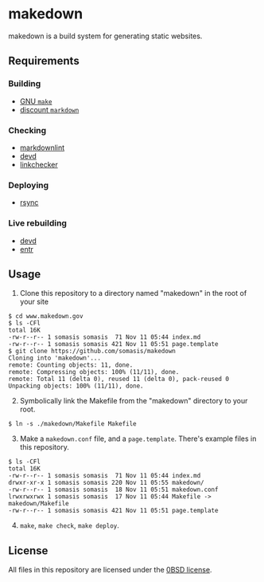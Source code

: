 # makedown

makedown is a build system for generating static websites.

## Requirements

### Building

- [GNU `make`](https://www.gnu.org/software/make/)
- [discount `markdown`](http://www.pell.portland.or.us/~orc/Code/discount/)

### Checking

- [markdownlint](https://github.com/markdownlint/markdownlint)
- [devd](https://github.com/cortesi/devd)
- [linkchecker](https://wummel.github.io/linkchecker)

### Deploying

- [rsync](https://rsync.samba.org/)

### Live rebuilding

- [devd](https://github.com/cortesi/devd)
- [entr](http://entrproject.org/)

## Usage

1. Clone this repository to a directory named "makedown" in the root of your site

```text
$ cd www.makedown.gov
$ ls -CFl
total 16K
-rw-r--r-- 1 somasis somasis  71 Nov 11 05:44 index.md
-rw-r--r-- 1 somasis somasis 421 Nov 11 05:51 page.template
$ git clone https://github.com/somasis/makedown
Cloning into 'makedown'...
remote: Counting objects: 11, done.
remote: Compressing objects: 100% (11/11), done.
remote: Total 11 (delta 0), reused 11 (delta 0), pack-reused 0
Unpacking objects: 100% (11/11), done.
```

2. Symbolically link the Makefile from the "makedown" directory to your root.

```text
$ ln -s ./makedown/Makefile Makefile
```

3. Make a `makedown.conf` file, and a `page.template`. There's example files in this repository.

```
$ ls -CFl
total 16K
-rw-r--r-- 1 somasis somasis  71 Nov 11 05:44 index.md
drwxr-xr-x 1 somasis somasis 220 Nov 11 05:55 makedown/
-rw-r--r-- 1 somasis somasis  18 Nov 11 05:51 makedown.conf
lrwxrwxrwx 1 somasis somasis  17 Nov 11 05:44 Makefile -> makedown/Makefile
-rw-r--r-- 1 somasis somasis 421 Nov 11 05:51 page.template
```

4. `make`, `make check`, `make deploy`.

## License

All files in this repository are licensed under the [0BSD license](http://landley.net/toybox/license.html).
